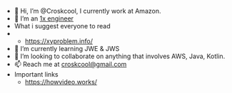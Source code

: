 - 👋 Hi, I’m @Croskcool, I currently work at Amazon.
- 👀 I’m an [1x engineer](https://1x.engineer/)
- What i suggest everyone to read 
- - https://xyproblem.info/
- 🌱 I’m currently learning JWE & JWS
- 💞️ I’m looking to collaborate on anything that involves AWS, Java, Kotlin.
- 📫 Reach me at croskcool@gmail.com
- Important links
  - https://howvideo.works/
<!---
Croskcool/Croskcool is a ✨ special ✨ repository because its `README.md` (this file) appears on your GitHub profile.
You can click the Preview link to take a look at your changes.
--->
